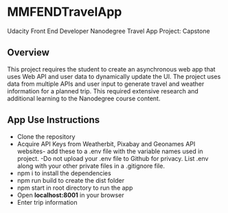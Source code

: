 # MMFENDTravelApp
 Udacity Front End Developer Nanodegree Travel App Project: Capstone


## Overview
This project requires the student to create an asynchronous web app that uses Web API and user data to dynamically update the UI. The project uses data from multiple APIs and user input to generate travel and weather information for a planned trip. This required extensive research and additional learning to the Nanodegree course content.  


## App Use Instructions
* Clone the repository
* Acquire API Keys from Weatherbit, Pixabay and Geonames API websites- add these to a .env file with the variable names used in project.
  -Do not upload your .env file to Github for privacy. List .env along with your other private files in a .gitignore file.
* npm i to install the dependencies
* npm run build to create the dist folder
* npm start in root directory to run the app
* Open <b>localhost:8001</b> in your browser
* Enter trip information
